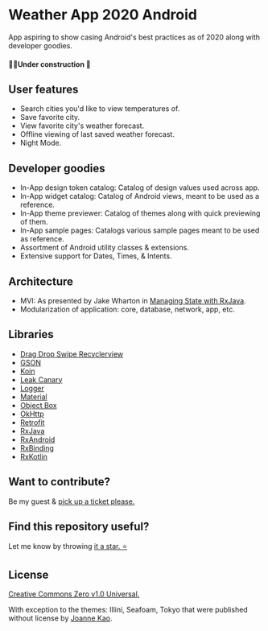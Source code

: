 # Weather App 2020 Android 
App aspiring to show casing Android's best practices as of 2020 along with developer goodies.
####  👷‍♂️Under construction 🚧

## User features
- Search cities you'd like to view temperatures of.
- Save favorite city. 
- View favorite city's weather forecast.
- Offline viewing of last saved weather forecast.
- Night Mode.

## Developer goodies
- In-App design token catalog: Catalog of design values used across app.
- In-App widget catalog: Catalog of Android views, meant to be used as a reference.
- In-App theme previewer: Catalog of themes along with quick previewing of them.
- In-App sample pages: Catalogs various sample pages meant to be used as reference.
- Assortment of Android utility classes & extensions.
- Extensive support for Dates, Times, & Intents.

## Architecture
- MVI: As presented by Jake Wharton in [Managing State with RxJava](https://jakewharton.com/the-state-of-managing-state-with-rxjava/).
- Modularization of application: core, database, network, app, etc.

## Libraries
- [Drag Drop Swipe Recyclerview](https://github.com/ernestoyaquello/DragDropSwipeRecyclerview)
- [GSON](https://github.com/google/gson)
- [Koin](https://github.com/InsertKoinIO/koin)
- [Leak Canary](https://github.com/square/leakcanary)
- [Logger](https://github.com/orhanobut/logger)
- [Material](https://github.com/material-components/material-components-android)
- [Object Box](https://github.com/objectbox/objectbox-java)
- [OkHttp](https://github.com/square/okhttp)
- [Retrofit](https://github.com/square/retrofit)
- [RxJava](https://github.com/ReactiveX/RxJava)
- [RxAndroid](https://github.com/ReactiveX/RxAndroid)
- [RxBinding](https://github.com/JakeWharton/RxBinding)
- [RxKotlin](https://github.com/ReactiveX/RxKotlin)

## Want to contribute?
Be my guest & [pick up a ticket please.](https://github.com/whether-jacket/weather-app-2020-android/issues)

## Find this repository useful?
Let me know by throwing [it a star. :star:](https://github.com/whether-jacket/weather-app-2020-android/stargazers)

## License
[Creative Commons Zero v1.0 Universal.](https://github.com/seljabali/weather-app-2020-android/blob/master/LICENSE)

With exception to the themes: Illini, Seafoam, Tokyo that were published without license by [Joanne Kao](https://github.com/pixelbutter/theme-sample).
